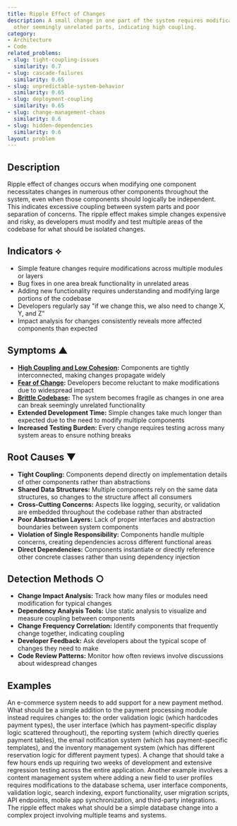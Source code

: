```yaml
---
title: Ripple Effect of Changes
description: A small change in one part of the system requires modifications in many
  other seemingly unrelated parts, indicating high coupling.
category:
- Architecture
- Code
related_problems:
- slug: tight-coupling-issues
  similarity: 0.7
- slug: cascade-failures
  similarity: 0.65
- slug: unpredictable-system-behavior
  similarity: 0.65
- slug: deployment-coupling
  similarity: 0.65
- slug: change-management-chaos
  similarity: 0.6
- slug: hidden-dependencies
  similarity: 0.6
layout: problem
---
```


## Description

Ripple effect of changes occurs when modifying one component necessitates changes in numerous other components throughout the system, even when those components should logically be independent. This indicates excessive coupling between system parts and poor separation of concerns. The ripple effect makes simple changes expensive and risky, as developers must modify and test multiple areas of the codebase for what should be isolated changes.

## Indicators ⟡
- Simple feature changes require modifications across multiple modules or layers
- Bug fixes in one area break functionality in unrelated areas
- Adding new functionality requires understanding and modifying large portions of the codebase
- Developers regularly say "if we change this, we also need to change X, Y, and Z"
- Impact analysis for changes consistently reveals more affected components than expected

## Symptoms ▲
- **[High Coupling and Low Cohesion](high-coupling-low-cohesion.md):** Components are tightly interconnected, making changes propagate widely
- **[Fear of Change](fear-of-change.md):** Developers become reluctant to make modifications due to widespread impact
- **[Brittle Codebase](brittle-codebase.md):** The system becomes fragile as changes in one area can break seemingly unrelated functionality
- **Extended Development Time:** Simple changes take much longer than expected due to the need to modify multiple components
- **Increased Testing Burden:** Every change requires testing across many system areas to ensure nothing breaks

## Root Causes ▼
- **Tight Coupling:** Components depend directly on implementation details of other components rather than abstractions
- **Shared Data Structures:** Multiple components rely on the same data structures, so changes to the structure affect all consumers
- **Cross-Cutting Concerns:** Aspects like logging, security, or validation are embedded throughout the codebase rather than abstracted
- **Poor Abstraction Layers:** Lack of proper interfaces and abstraction boundaries between system components
- **Violation of Single Responsibility:** Components handle multiple concerns, creating dependencies across different functional areas
- **Direct Dependencies:** Components instantiate or directly reference other concrete classes rather than using dependency injection

## Detection Methods ○
- **Change Impact Analysis:** Track how many files or modules need modification for typical changes
- **Dependency Analysis Tools:** Use static analysis to visualize and measure coupling between components
- **Change Frequency Correlation:** Identify components that frequently change together, indicating coupling
- **Developer Feedback:** Ask developers about the typical scope of changes they need to make
- **Code Review Patterns:** Monitor how often reviews involve discussions about widespread changes

## Examples

An e-commerce system needs to add support for a new payment method. What should be a simple addition to the payment processing module instead requires changes to: the order validation logic (which hardcodes payment types), the user interface (which has payment-specific display logic scattered throughout), the reporting system (which directly queries payment tables), the email notification system (which has payment-specific templates), and the inventory management system (which has different reservation logic for different payment types). A change that should take a few hours ends up requiring two weeks of development and extensive regression testing across the entire application. Another example involves a content management system where adding a new field to user profiles requires modifications to the database schema, user interface components, validation logic, search indexing, export functionality, user migration scripts, API endpoints, mobile app synchronization, and third-party integrations. The ripple effect makes what should be a simple database change into a complex project involving multiple teams and systems.
